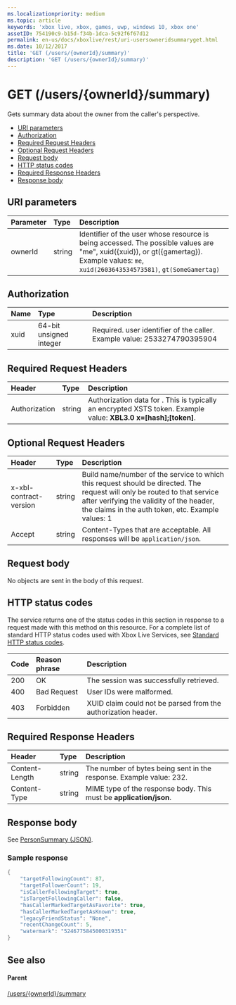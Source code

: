 ```yaml
---
ms.localizationpriority: medium
ms.topic: article
keywords: 'xbox live, xbox, games, uwp, windows 10, xbox one'
assetID: 754190c9-b15d-f34b-1dca-5c92f6f67d12
permalink: en-us/docs/xboxlive/rest/uri-usersowneridsummaryget.html
ms.date: 10/12/2017
title: 'GET (/users/{ownerId}/summary)'
description: 'GET (/users/{ownerId}/summary)'
---
```


# GET \(/users/{ownerId}/summary\)

Gets summary data about the owner from the caller's perspective.

* [URI parameters](get-users-ownerid-summary.md#ID4EQ)
* [Authorization](get-users-ownerid-summary.md#ID4E2)
* [Required Request Headers](get-users-ownerid-summary.md#ID4EBC)
* [Optional Request Headers](get-users-ownerid-summary.md#ID4EHD)
* [Request body](get-users-ownerid-summary.md#ID4EXE)
* [HTTP status codes](get-users-ownerid-summary.md#ID4ECF)
* [Required Response Headers](get-users-ownerid-summary.md#ID4EZG)
* [Response body](get-users-ownerid-summary.md#ID4EGAAC)

## URI parameters <a id="ID4EQ"></a>

| Parameter | Type | Description |
| :--- | :--- | :--- |
| ownerId | string | Identifier of the user whose resource is being accessed. The possible values are "me", xuid\({xuid}\), or gt\({gamertag}\). Example values: `me`, `xuid(2603643534573581)`, `gt(SomeGamertag)` |

## Authorization <a id="ID4E2"></a>

| **Name** | **Type** | **Description** |
| :--- | :--- | :--- |
| xuid | 64-bit unsigned integer | Required. user identifier of the caller. Example value: 2533274790395904 |

## Required Request Headers <a id="ID4EBC"></a>

| Header | Type | Description |
| :--- | :--- | :--- |
| Authorization | string | Authorization data for . This is typically an encrypted XSTS token. Example value: **XBL3.0 x=\[hash\];\[token\]**. |

## Optional Request Headers <a id="ID4EHD"></a>

| Header | Type | Description |
| :--- | :--- | :--- |
| x-xbl-contract-version | string | Build name/number of the service to which this request should be directed. The request will only be routed to that service after verifying the validity of the header, the claims in the auth token, etc. Example values: 1 |
| Accept | string | Content-Types that are acceptable. All responses will be `application/json`. |

## Request body <a id="ID4EXE"></a>

No objects are sent in the body of this request.

## HTTP status codes <a id="ID4ECF"></a>

The service returns one of the status codes in this section in response to a request made with this method on this resource. For a complete list of standard HTTP status codes used with Xbox Live Services, see [Standard HTTP status codes](https://github.com/LucienHH/docs-xsapi/tree/8aaeb3d77dec37e3bd2a1d99ea913649665f2490/additional/httpstatuscodes.md).

| Code | Reason phrase | Description |
| :--- | :--- | :--- |
| 200 | OK | The session was successfully retrieved. |
| 400 | Bad Request | User IDs were malformed. |
| 403 | Forbidden | XUID claim could not be parsed from the authorization header. |

## Required Response Headers <a id="ID4EZG"></a>

| Header | Type | Description |
| :--- | :--- | :--- |
| Content-Length | string | The number of bytes being sent in the response. Example value: 232. |
| Content-Type | string | MIME type of the response body. This must be **application/json**. |

## Response body <a id="ID4EGAAC"></a>

See [PersonSummary \(JSON\)](https://github.com/LucienHH/docs-xsapi/tree/8aaeb3d77dec37e3bd2a1d99ea913649665f2490/json/json-personsummary.md).

### Sample response <a id="ID4ESAAC"></a>

```cpp
{
    "targetFollowingCount": 87,
    "targetFollowerCount": 19,
    "isCallerFollowingTarget": true,
    "isTargetFollowingCaller": false,
    "hasCallerMarkedTargetAsFavorite": true,
    "hasCallerMarkedTargetAsKnown": true,
    "legacyFriendStatus": "None",
    "recentChangeCount": 5,
    "watermark": "5246775845000319351"
}
```

## See also <a id="ID4E3AAC"></a>

#### Parent <a id="ID4E5AAC"></a>

[/users/{ownerId}/summary](https://github.com/LucienHH/docs-xsapi/tree/8aaeb3d77dec37e3bd2a1d99ea913649665f2490/work-in-progress/people/uri-usersowneridsummary.md)

